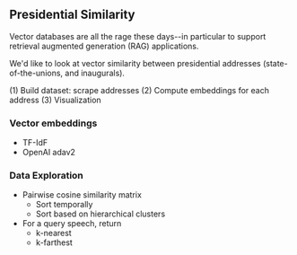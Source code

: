 ## Presidential Similarity

Vector databases are all the rage these days--in particular to support retrieval
augmented generation (RAG) applications.

We'd like to look at vector similarity between presidential addresses
(state-of-the-unions, and inaugurals).


(1) Build dataset: scrape addresses
(2) Compute embeddings for each address
(3) Visualization

### Vector embeddings

* TF-IdF
* OpenAI adav2

### Data Exploration

* Pairwise cosine similarity matrix
    * Sort temporally
    * Sort based on hierarchical clusters
* For a query speech, return
    * k-nearest
    * k-farthest
